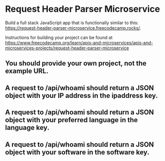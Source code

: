 # Request Header Parser Microservice

Build a full stack JavaScript app that is functionally similar to this: https://request-header-parser-microservice.freecodecamp.rocks/.

Instructions for building your project can be found at https://www.freecodecamp.org/learn/apis-and-microservices/apis-and-microservices-projects/request-header-parser-microservice

## You should provide your own project, not the example URL.

## A request to /api/whoami should return a JSON object with your IP address in the ipaddress key.

## A request to /api/whoami should return a JSON object with your preferred language in the language key.

## A request to /api/whoami should return a JSON object with your software in the software key.
